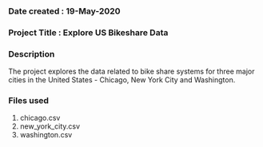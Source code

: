 ### Date created : 19-May-2020

### Project Title : Explore US Bikeshare Data

### Description
The project explores the data related to bike share systems for three major cities in the United States - Chicago, New York City and Washington.

### Files used
1. chicago.csv
2. new_york_city.csv
3. washington.csv



